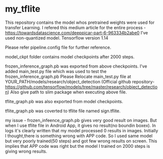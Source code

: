 # my_tflite

This repository contains the model whos pretrained weights were used for transfer Learning.
I refered this medium article for the entire process - https://towardsdatascience.com/deeppicar-part-6-963334b2abe0
I've used non-quantized model.
Tensorflow version 1.14

Please refer pipeline.config file for further reference.

model_ckpt folder contains model checkpoints after 2000 steps.

frozen_inference_graph.pb was exported from above checkpoints.
I've added main_test.py file which was used to test the frozen_inference_graph.pb
Please Relocate main_test.py file at YOUR_PATH/models/research/object_detection (Official github repository- https://github.com/tensorflow/models/tree/master/research/object_detection)
Also give path to slim package when executing above file.

tflite_graph.pb was also exported from model checkpoints.

tflite_graph.pb was coverted to tflite file named sign.tflite.

my issue -
frozen_infeence_graph.pb gives very good result on images.
But when I use tflite file in Android App, it gives no result(no boundin boxex).
In logs it's clearly written that my model processed 0 results in images.
Initially I thought,there is something wrong with APP code. So I used same model but very poorly trained(50 steps) and got few wrong results on screen.
This implies that APP code was right but the model I trained on 2000 steps is giving wrong results.
